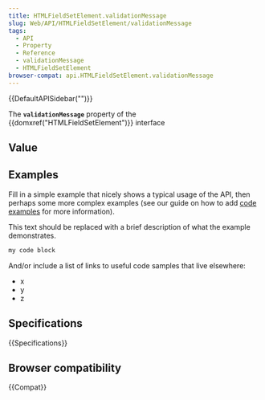 ```yaml
---
title: HTMLFieldSetElement.validationMessage
slug: Web/API/HTMLFieldSetElement/validationMessage
tags:
  - API
  - Property
  - Reference
  - validationMessage
  - HTMLFieldSetElement
browser-compat: api.HTMLFieldSetElement.validationMessage
---
```

{{DefaultAPISidebar("")}}

The **`validationMessage`** property of the {{domxref("HTMLFieldSetElement")}} interface 

## Value



## Examples

Fill in a simple example that nicely shows a typical usage of the API, then perhaps some more complex examples (see our guide on how to add [code examples](/en-US/docs/MDN/Contribute/Structures/Code_examples) for more information).

This text should be replaced with a brief description of what the example demonstrates.

```js
my code block
```

And/or include a list of links to useful code samples that live elsewhere:

*   x
*   y
*   z

## Specifications

{{Specifications}}

## Browser compatibility

{{Compat}}


